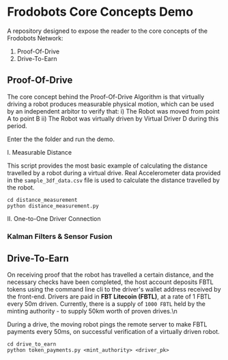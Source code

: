 # Frodobots Core Concepts Demo
A repository designed to expose the reader to the core concepts of the Frodobots Network:
1. Proof-Of-Drive
2. Drive-To-Earn


## Proof-Of-Drive
The core concept behind the Proof-Of-Drive Algorithm is that virtually driving a robot produces measurable physical motion, which can be used by an independent arbitor to verify that:
i) The Robot was moved from point A to point B
ii) The Robot was virtually driven by Virtual Driver D during this period. 

Enter the the folder and run the demo. 

I. Measurable Distance

This script provides the most basic example of calculating the distance travelled by a robot during a virtual drive. Real Accelerometer data provided in the `sample_3df_data.csv` file is used to calculate the distance travelled by the robot.

```
cd distance_measurement
python distance_measurement.py
```


II. One-to-One Driver Connection

### Kalman Filters & Sensor Fusion


## Drive-To-Earn
On receiving proof that the robot has travelled a certain distance, and the necessary checks have been completed, the host account deposits FBTL tokens using the command line cli to the driver's wallet address received by the front-end. Drivers are paid in <b>FBT Litecoin (FBTL)</b>, at a rate of 1 FBTL every 50m driven. Currently, there is a supply of `1000 FBTL` held by the minting authority - to supply 50km worth of proven drives.\n

During a drive, the moving robot pings the remote server to make FBTL payments every 50ms, on successful verification of a virtually driven robot. 

```
cd drive_to_earn
python token_payments.py <mint_authority> <driver_pk>
```







